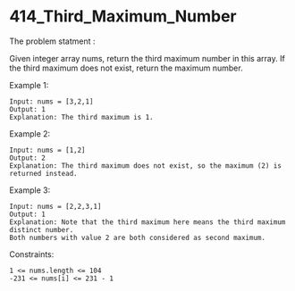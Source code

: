# 414_Third_Maximum_Number
The problem statment : 

Given integer array nums, return the third maximum number in this array. If the third maximum does not exist, return the maximum number.

Example 1:

    Input: nums = [3,2,1]
    Output: 1
    Explanation: The third maximum is 1.

Example 2:

    Input: nums = [1,2]
    Output: 2
    Explanation: The third maximum does not exist, so the maximum (2) is returned instead.

Example 3:

    Input: nums = [2,2,3,1]
    Output: 1
    Explanation: Note that the third maximum here means the third maximum distinct number.
    Both numbers with value 2 are both considered as second maximum. 

Constraints:

    1 <= nums.length <= 104
    -231 <= nums[i] <= 231 - 1
